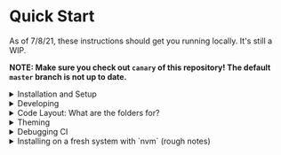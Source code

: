 # Quick Start

As of 7/8/21, these instructions should get you running locally. It's still a WIP.

**NOTE: Make sure you check out `canary` of this repository! The default `master` branch is not up to date.**

<details><summary>Installation and Setup
</summary><p>

## Cloning

You can get started by copying this command and pasting it into your Terminal:

```bash
git clone git@github.com:splitgraph/splitgraph.com.git \
  && cd splitgraph.com \
  && git checkout --track origin/canary
```

## Installation

Assumptions:

- Linux host, preferably running Ubuntu 18.04 (that's what CI uses)
- Node 15.x or higher (15 is deprecated; 16 likely works; CI only tests with Node 15)
- `yarn` installed ("yarn classic" is okay – it can upgrade to yarn berry)

When in doubt, you can read read the CI scripts, you can check the CI scripts, since we know it's passing:

- [.github/workflows/build_and_deploy_preview.yml](.github/workflows/build_and_deploy_preview.yml)
- [.ci/install.sh](.ci/install.sh)
- [.ci/build.sh](.ci/build.sh)

Here is how you install the repository for the first time.

```bash
# Export this variable so yarn knows to use our plugin (todo: remove this step)
export WORKSPACE_LOCKFILE=yarn-public-workspace.lock

# Run the setup script to ensure correct verson of yarn berry and plugins
# On success, the script will print nothing, and exit 0
./setup.sh

# Install all workspaces
yarn install --immutable
```

To verify it worked, check that `node_modules` exists:

```bash
ls node_modules | head -n5
```

Troubleshooting:

- Make sure you're running the correct `yarn`. If not, run `./setup.sh` again.
  - `yarn --version` should print `2.4.2`
  - `yarn config get nodeLinker` should print `node-modules`
- `./setup.sh` exits with failure and hopefully prints some information
  - Try to do what it says
- Make sure `node --version` is at least `15.x`
  - Node `16.x` is also likely to work, but it is untested; CI only tests `15.x`
  - Any version lower than `15.x` is unlikely to work
- Directory permission errors
  - Make sure you own the current directory and any existing `node_modules` subdirectory

</p></details>

<details><summary>Developing
</summary><p>

## Note!

**Run all `yarn` commands in the root workspace, unless otherwise specified.**

## Typecheck

**Note: This part is a bit rough around the edges for local dev right now.**

After install, you should run a typecheck to make sure everything is working
as expected (also, it might be required for `yarn dev` to work, but not sure atm).

```bash
# (1) Prep environment with temporary hack
# By default the `tsconfig.json` will not run in an isolated repo, so you
# need to overwrite it with the same config used in CI.
# Note:
#   - this is a TEMPORARY HACK.
#   - This will result in a changed file in Git. DO NOT COMMIT THE CHANGED TSCONFIG FILES.
mv tsconfig.ci.json tsconfig.json

# (2) Run typecheck
# This will take max 2 minutes on the first run but will use incremental builds afterward
yarn typecheck
```

Troubleshooting:

- Just skip this if it's broken right now

## Start the dev server

Assuming typechecking passed, this should go smoothly:

```
yarn dev
```

This will start the Next.js dev server. Navigate to the demo page:

- http://localhost:3000/docs/lp

If it loads, great!

## Edit the right files

To get started, you can try editing the demo `lp` page linked above.

- The Next.js app is in the `docs` workspace
- To edit the `lp` page in the above link, edit: [docs/pages/docs/lp/index.tsx](./docs/pages/docs/lp/index.tsx)
- Note this page imports demo components from [`docs/components/DemoComponents`](./docs/components/DemoComponents)
- Import the theme and/or components from `@splitgraph/tdesign` (the `tdesign` workspace)

For the most part, this is a standard Next.js app in `docs`

</p></details>

<details><summary>Code Layout: What are the folders for?
</summary>
<p>

The `splitgraph.com` repository is a TypeScript mono-repo with multiple
workspaces. Most importantly, the [`docs`](./docs) workspace is a Next.js app, and
the `tdesign` workspace contains the component library and theme.

To resolve imports of packages from within JS scripts or tooling, we use the
`yarn berry` workspace feature. When typechecking, we use TypeScript project
references with aliases to match the yarn reoslution, e.g. `@splitgraph/tdesign`.
Note that we're using a differently named lockfile, but otherwise it's a regular
yarn installation.

### Important workspaces

- [splitgraph.com](./docs)
  - The root workspace. You can run most commands from here, which it mostly
    forwards to the `docs` workspace anyway.
- [docs](./docs) (Import from `@splitgraph/docs`)
  - The Next.js app that is the primary entrypoint of the repository
- [tdesign](./tdesign) (Import from `@splitgraph/tdesign`)
  - The design kit / component library / theme / etc. Very much a WIP.
  - It's called "`tdesign`" as in "typescript design`, because originally we had JS files in `design`, and we are still migrating that.

### Less important workspaces

- [design](./design) (Import from `@splitgraph/design`)
  - The deprecated design kit, which might still be used in a few places.
    You can mostly ignore this.
- [lib](./lib) (Import from `@splitgraph/lib`)
  - Utilities and library functions
- [content-scripts](./content-scripts) (not for importing)
  - Various scripts meant for CLI consumption, e.g. to update docs

## Where to create new pages and components

Create new pages in [`docs/pages`](./docs/pages). It's a standard Next.js app for
the most part (there are currently issues with `<Link>` due to some weird routing, but you
can ignore that for now.)

Do not save components in the `docs/pages` directory.

You can save components in `docs/components`, and then import them via the
prefix `@splitgraph/docs/components`.

If you think a component is reusable outside of the docs site, you can save
it in the design library at `@splitgraph/tdesign`.

When creating components, try to follow the existing style (we'll eventually
document this / add linter / scaffolding scripts).)

</p>
</details>

<details><summary>Theming
</summary><p>

## Whats the story with theming?

We recently migrated from `theme-ui` to `material-ui` v5 (alpha). You may find
it a bit rough around the edges at the moment. Note that MUI v5 depends on
Emotion v11.

New pages are not required to use a MUI theme or any MUI code. Instead, they
can simply import the emotion theme (`design.ts`) and use it with the default
`ThemeProvider` from Emotion. You can see examples of this in
[docs/components/DemoComponents](./docs/components/DemoComponents).

### Theme Files

These are the three themes you could import:

- [design.ts](./tdesign/src/themes/design.ts)
  - The basic theme that you usually want to import. Works with Emotion. WIP.
- [muiTheme.ts](./tdesign/src/themes/muiTheme.ts)
  - The theme you want to import if the page is using any MUI components.
- [legacyTheme.ts](./tdesign/src/themes/legacyTheme.ts)
  - A theme that we are slowly deprecating. Other components depend on it.

### Styling approaches

These examples are available in
[docs/components/DemoComponents](./docs/components/DemoComponents).

- `sx` + `className`:
  React's built-in `className` prop can be a useful (and styling library agnostic) way to target child components.
  You can define some styles in a parent and pass them into the children like so:

```jsx
const styles = {
  ".child": { color: "green" }
}

<Parent sx={styles}>
  <Child className="child">
    <p>Hello</p>
  </Child>
</Parent>
```

- `css` prop
  Emotion gives us a css prop that accepts vanilla CSS.

```jsx
<Slider
  defaultValue={30}
  css={css`
    color: #20b2aa;

    :hover {
      color: #2e8b57;
    }
  `}
/>
```

- Styled components
  Emotion takes inspiration from the styled components approach.
  Using styled components also lets you access props and the Emotion `Theme`, for components that are children of the <ThemeProvider>.

```jsx
const DemoStyled = styled.div`
  outline: 1px solid green;
  color: ${(props) => {
    return props.theme.myColor;
  }};
`;
```

</p></details>

<details><summary>Debugging CI
</summary><p>

```bash

# To run it all the way through, just run this command:
.ci/debug/run_act.sh

# Note: No apparent way to run act as a daemon; it only runs in the foreground
# So, to drop into a debugger, open two terminals: one to run, and one to attach

# In (1), Run and "break" before pre-install. See `install.sh` (it's a sleep loop)
.ci/debug/run_act_break_before_install.sh

# In (2), Attach an interactive shell to the container in (1), with `docker exec`:
# (When (1) hits the breakpoint, it will print this command before sleeping)
docker exec -it $(docker ps -q --filter name=act-*) /bin/bash

# If you need to kill the container, ctrl+c isn't enough
docker kill $(docker ps -q --filter name=act-*)
```

</p></details>

<details><summary>Installing on a fresh system with `nvm` (rough notes)
</summary>
<p>

This was my experience cloning on a Mac recently. The instructions above contain
the important steps, but this section includes more details and troubleshooting
from a recent installation on a Mac. (e.g. note it doesn't include the tsconfig
details, but that's still necessary). This process will be smoothed out
eventually.

## Install nvm

Install nvm: https://github.com/nvm-sh/nvm#installing-and-updating

Make sure correct lines are in `~/.bash_profile`, and if you add them,
make sure to `source ~/.bash_profile` afterward.

(taken from the above link)

```bash
export NVM_DIR="$([ -z "${XDG_CONFIG_HOME-}" ] && printf %s "${HOME}/.nvm" || printf %s "${XDG_CONFIG_HOME}/nvm")"
[ -s "$NVM_DIR/nvm.sh" ] && \. "$NVM_DIR/nvm.sh" # This loads nvm
```

## After cloning, create an environment

```bash
# example (note that v15 is not LTS)
 nvm install 15.12.0
```

## Install yarn

```bash
npm install -g yarn
```

## Try to setup

```bash
./setup.sh
```

Errors like this?

```bash
❯ yarn --version
node:internal/modules/cjs/loader:927
  throw err;
  ^

Error: Cannot find module '/private/tmp/splitgraph.com/.yarn/releases/yarn-berry.cjs'
    at Function.Module._resolveFilename (node:internal/modules/cjs/loader:924:15)
    at Function.Module._load (node:internal/modules/cjs/loader:769:27)
    at Function.executeUserEntryPoint [as runMain] (node:internal/modules/run_main:76:12)
    at node:internal/main/run_main_module:17:47 {
  code: 'MODULE_NOT_FOUND',
  requireStack: []
}
```

Clean up

```bash
find .yarn -type f -delete
rm .yarnrc
./setup.sh

```

Get error again?

Check `.yarnrc.yml` to make sure it's point to yarn release with the same file extension as the relase on your system. If not, edit the file `vi .yarnrc.yml` to change the extension.

```bash
cat .yarnrc.yml
```

Mismatch:

```bash

❯ cat .yarnrc.yml
yarnPath: ".yarn/releases/yarn-berry.cjs" # <--- should be .js

/tmp/splitgraph.com ⋄ canary-header*
❯ ls .yarn/releases/
yarn-berry.js   # <--- the file is .js

```

</p>
</details>
